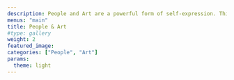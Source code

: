 ```yaml
---
description: People and Art are a powerful form of self-expression. This category documents style through inspiring shots of street fashion, skincare products, avant-garde editorial photographs, and more.
menus: "main"
title: People & Art
#type: gallery
weight: 2
featured_image: 
categories: ["People", "Art"]
params:
  theme: light
---
```

